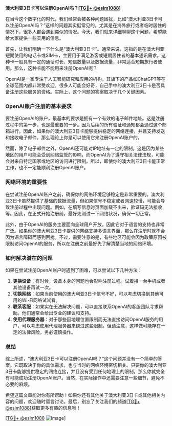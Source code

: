 **澳大利亚3日卡可以注册OpenAI吗？[[TG💪+ @esim1088](https://t.me/s/esim1088)]**

在当今这个数字化的时代，我们经常会被各种问题困扰，比如“澳大利亚3日卡可以注册OpenAI吗？”这样的问题其实挺常见的。尤其是在海外旅行或者临时居住的情况下，很多人都会遇到类似的情况。今天，我们就来详细聊聊这个问题，希望能给大家提供一些实用的信息。

首先，让我们明确一下什么是“澳大利亚3日卡”。通常来说，这指的是在澳大利亚短期使用的电话卡或SIM卡，主要用于满足游客或短期居住者的基本通讯需求。这种卡一般具有一定的通话时长、短信数量以及数据流量，非常适合短期旅行者使用。那么，这种卡能不能用来注册OpenAI呢？

OpenAI是一家专注于人工智能研究和应用的机构，其旗下的产品如ChatGPT等在全球范围内都非常受欢迎。很多人可能会好奇，自己手中的澳大利亚3日卡是否具备注册这些服务的资格。实际上，这个问题的答案取决于几个关键因素。

### OpenAI账户注册的基本要求

要注册OpenAI的账户，最基本的要求是拥有一个有效的电子邮件地址。这是注册过程中的第一步，也是最重要的一步。因为后续的所有验证和通知都会通过这个邮箱进行。因此，如果你的澳大利亚3日卡能够提供稳定的网络连接，并且支持发送和接收电子邮件，那么理论上你是可以使用它来注册OpenAI账户的。

然而，除了电子邮件之外，OpenAI还可能对IP地址有一定的限制。这是因为某些地区的用户可能会受到网络监管的影响，而OpenAI为了遵守相关法律法规，可能会对来自特定国家或地区的访问进行限制。所以，即使你的澳大利亚3日卡能正常工作，也不一定能顺利注册OpenAI账户。

### 网络环境的重要性

在尝试注册OpenAI账户之前，确保你的网络环境足够稳定是非常重要的。澳大利亚3日卡虽然提供了基础的数据流量，但如果信号不稳定或者网速较慢，可能会导致注册过程中出现问题。例如，在填写信息时页面加载不出来，验证码无法接收等。因此，在正式开始注册前，最好先测试一下网络状况，确保一切正常。

此外，由于OpenAI的服务主要面向全球用户开放，因此它对于语言的支持也非常广泛。如果你的澳大利亚3日卡提供的网络支持多语言界面，那么在注册时就不会因为语言障碍而感到困扰。不过，需要注意的是，有些地区可能会因为政策原因被限制访问OpenAI的服务，所以在注册之前最好先了解清楚当地的网络环境。

### 如何解决潜在的问题

如果在尝试注册OpenAI账户时遇到了困难，可以尝试以下几种方法：

1. **更换设备**：有时候，设备本身的问题也会影响注册过程。试着换一台手机或者其他设备再试一次。
2. **切换网络**：如果当前使用的澳大利亚3日卡信号不好，可以考虑切换到其他可用的Wi-Fi网络试试看。
3. **联系客服**：如果实在无法解决问题，可以直接联系OpenAI的客服团队寻求帮助。他们通常会给出专业的建议和支持。
4. **使用代理服务器**：对于那些因地理位置限制而无法直接访问OpenAI服务的用户，可以考虑使用代理服务器来绕过这些限制。但请注意，这样做可能存在一定的法律风险，务必谨慎操作。

### 总结

综上所述，“澳大利亚3日卡可以注册OpenAI吗？”这个问题并没有一个简单的答案。它既取决于你的具体需求，也与当时的网络环境密切相关。只要你的澳大利亚3日卡能够提供稳定的网络连接，并且没有受到任何地理上的限制，那么你就完全有可能成功注册OpenAI账户。当然，在实际操作中还需要注意一些细节，避免不必要的麻烦。

希望这篇文章能对你有所帮助！如果你还有其他关于澳大利亚3日卡或其他相关内容的问题，欢迎随时留言讨论。最后，别忘了关注我们的频道[[TG💪+ @esim1088](https://t.me/s/esim1088)]获取更多有趣的信息哦！

[[TG💪+ @esim1088](https://t.me/s/esim1088) ![Image](https://i.postimg.cc/4NQfJmqS/Snipaste-2025-05-13-00-14-12.png)]
